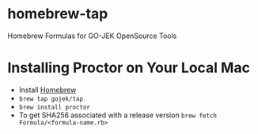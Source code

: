 # homebrew-tap

Homebrew Formulas for GO-JEK OpenSource Tools

# Installing Proctor on Your Local Mac

* Install [Homebrew](https://docs.brew.sh/Installation)
* `brew tap gojek/tap`
* `brew install proctor`
* To get SHA256 associated with a release version
  ```brew fetch Formula/<formula-name.rb>```
